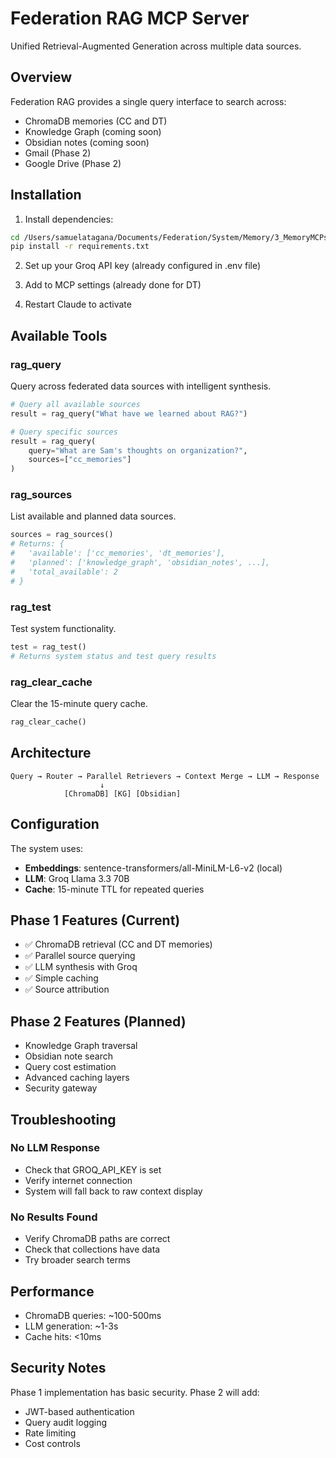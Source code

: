 # Federation RAG MCP Server

Unified Retrieval-Augmented Generation across multiple data sources.

## Overview

Federation RAG provides a single query interface to search across:
- ChromaDB memories (CC and DT)
- Knowledge Graph (coming soon)
- Obsidian notes (coming soon)
- Gmail (Phase 2)
- Google Drive (Phase 2)

## Installation

1. Install dependencies:
```bash
cd /Users/samuelatagana/Documents/Federation/System/Memory/3_MemoryMCPs/federation_rag
pip install -r requirements.txt
```

2. Set up your Groq API key (already configured in .env file)

3. Add to MCP settings (already done for DT)

4. Restart Claude to activate

## Available Tools

### rag_query
Query across federated data sources with intelligent synthesis.

```python
# Query all available sources
result = rag_query("What have we learned about RAG?")

# Query specific sources
result = rag_query(
    query="What are Sam's thoughts on organization?",
    sources=["cc_memories"]
)
```

### rag_sources
List available and planned data sources.

```python
sources = rag_sources()
# Returns: {
#   'available': ['cc_memories', 'dt_memories'],
#   'planned': ['knowledge_graph', 'obsidian_notes', ...],
#   'total_available': 2
# }
```

### rag_test
Test system functionality.

```python
test = rag_test()
# Returns system status and test query results
```

### rag_clear_cache
Clear the 15-minute query cache.

```python
rag_clear_cache()
```

## Architecture

```
Query → Router → Parallel Retrievers → Context Merge → LLM → Response
                    ↓
            [ChromaDB] [KG] [Obsidian]
```

## Configuration

The system uses:
- **Embeddings**: sentence-transformers/all-MiniLM-L6-v2 (local)
- **LLM**: Groq Llama 3.3 70B
- **Cache**: 15-minute TTL for repeated queries

## Phase 1 Features (Current)
- ✅ ChromaDB retrieval (CC and DT memories)
- ✅ Parallel source querying
- ✅ LLM synthesis with Groq
- ✅ Simple caching
- ✅ Source attribution

## Phase 2 Features (Planned)
- Knowledge Graph traversal
- Obsidian note search
- Query cost estimation
- Advanced caching layers
- Security gateway

## Troubleshooting

### No LLM Response
- Check that GROQ_API_KEY is set
- Verify internet connection
- System will fall back to raw context display

### No Results Found
- Verify ChromaDB paths are correct
- Check that collections have data
- Try broader search terms

## Performance

- ChromaDB queries: ~100-500ms
- LLM generation: ~1-3s
- Cache hits: <10ms

## Security Notes

Phase 1 implementation has basic security. Phase 2 will add:
- JWT-based authentication
- Query audit logging
- Rate limiting
- Cost controls